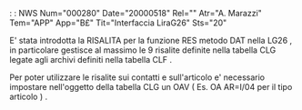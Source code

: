  :  : NWS Num="000280" Date="20000518" Rel="" Atr="A. Marazzi" Tem="APP" App="B£" Tit="Interfaccia  LiraG26" Sts="20"

E' stata introdotta la RISALITA per la funzione RES metodo DAT nella LG26 ,  in particolare gestisce al massimo le 9 risalite definite nella tabella CLG legate agli archivi definiti nella tabella CLF .

Per poter utilizzare le risalite sui contatti e sull'articolo e' necessario impostare nell'oggetto
della tabella CLG un OAV ( Es. OA      AR=I/04  per  il tipo articolo ) .



